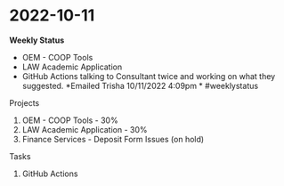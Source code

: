 # 2022-10-11


**Weekly Status**
-   OEM - COOP Tools
-   LAW Academic Application
-   GitHub Actions talking to Consultant twice and working on what they suggested.
*Emailed Trisha 10/11/2022 4:09pm *
#weeklystatus

Projects
1.  OEM - COOP Tools - 30%
2.  LAW Academic Application - 30%
3.  Finance Services - Deposit Form Issues (on hold)

Tasks
1.  GitHub Actions

